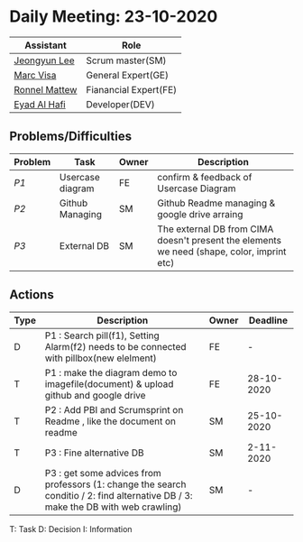 # Daily Meeting: 23-10-2020

| Assistant  | Role  |  
|---|---|
|[Jeongyun Lee](https://github.com/jy-977) |Scrum master(SM)|
|[Marc Visa](https://github.com/mvp17) | General Expert(GE)|   
|[Ronnel Mattew](https://github.com/ron7858) | Fianancial Expert(FE) |  
|[Eyad Al Hafi](https://github.com/eyadfhafi) | Developer(DEV) |  

## Problems/Difficulties
| Problem  | Task  | Owner | Description |
|---|---|---|---|
| _P1_ | Usercase diagram | FE | confirm & feedback of Usercase Diagram |
| _P2_ | Github Managing| SM | Github Readme managing & google drive arraing|
| _P3_ | External DB | SM | The external DB from CIMA doesn't present the elements we need (shape, color, imprint etc)|




## Actions
| Type  | Description  | Owner | Deadline |
|---|---|---|---|
| D | P1 : Search pill(f1), Setting Alarm(f2) needs to be connected with pillbox(new elelment) | FE | - |
| T | P1 : make the diagram demo to imagefile(document) & upload github and google drive| FE | 28-10-2020|
| T | P2 : Add PBI and Scrumsprint on Readme , like the document on readme| SM | 25-10-2020|
| T | P3 : Fine alternative DB| SM | 2-11-2020|
| D | P3 : get some advices from professors (1: change the search conditio / 2: find alternative DB / 3: make the DB with web crawling)| SM | -|



T: Task
D: Decision
I: Information
